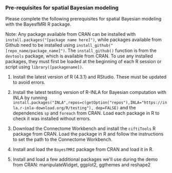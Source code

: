 
### Pre-requisites for spatial Bayesian modeling

Please complete the following prerequisites for spatial Bayesian modeling with the BayesfMRI R package.  

Note: Any package available from CRAN can be installed with `install.packages("[package name here]")`, while packages available from Github need to be installed using `install_github("[repo_name/package_name]")`. The `install_github()` function is from the `devtools` package, which is available from CRAN.  To use any installed packages, they must first be loaded at the beginning of each R session or script using `library([packagename])`.

1. Install the latest version of R (4.3.1) and RStudio.  These must be updated to avoid errors.

2. Install the latest testing version of R-INLA for Bayesian computation with INLA by running `install.packages("INLA",repos=c(getOption("repos"),INLA="https://inla.r-inla-download.org/R/testing"), dep=FALSE)` and the dependencies `sp` and `foreach` from CRAN.  Load each package in R to check it was installed without errors.

3. Download the Connectome Workbench and install the `ciftiTools` R package from CRAN.  Load the package in R and follow the instructions to set the path to the Connectome Workbench.

4. Install and load the `BayesfMRI` package from CRAN and load it in R.

5. Install and load a few additional packages we'll use during the demo from CRAN: manipulateWidget, ggplot2, ggthemes and reshape2


